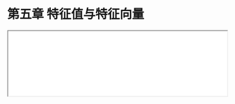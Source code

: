 # 第五章 特征值与特征向量

<iframe src="./chap5.html" onload="javascript:(function(o){o.style.height=(o.contentWindow.document.body.scrollHeight+30)+'px';}(this));" width="100%">
</iframe>



